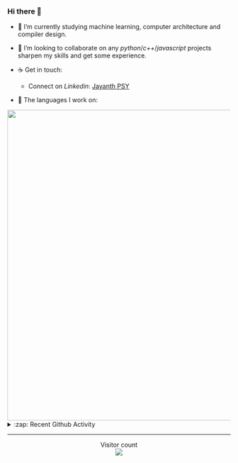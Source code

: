 ### Hi there 👋

- 🌱 I’m currently studying machine learning, computer architecture and compiler design.

- 👯 I’m looking to collaborate on any *python*/*c++*/*javascript* projects sharpen my skills and get some experience.

- ☕ Get in touch:
  +  Connect on *Linkedin*: [Jayanth PSY](https://www.linkedin.com/in/jayanth-p-b3924812a/)

<!--- ⚡ Fun fact: *Python* is older than *C++* and *Java*. -->

- :memo: The languages I work on: 

<img src="https://wakatime.com/share/@j_tesla/bdf4246a-6e44-4441-87e6-ea13fc96a824.png" width="700"/>

<details>
  <summary>:zap: Recent Github Activity</summary>
  
<!--START_SECTION:activity-->
1. 🎉 Merged PR [#40](https://github.com/j-tesla/blog-list/pull/40) in [j-tesla/blog-list](https://github.com/j-tesla/blog-list)
2. ❗️ Opened issue [#5](https://github.com/j-tesla/all-blogs/issues/5) in [j-tesla/all-blogs](https://github.com/j-tesla/all-blogs)
3. 🎉 Merged PR [#44](https://github.com/j-tesla/blog-list-frontend/pull/44) in [j-tesla/blog-list-frontend](https://github.com/j-tesla/blog-list-frontend)
4. 🗣 Commented on [#2](https://github.com/Praneeth-rdy/CV-Buddy/issues/2) in [Praneeth-rdy/CV-Buddy](https://github.com/Praneeth-rdy/CV-Buddy)
5. ❗️ Opened issue [#4](https://github.com/j-tesla/all-blogs/issues/4) in [j-tesla/all-blogs](https://github.com/j-tesla/all-blogs)
<!--END_SECTION:activity-->

</details>

-----

<p align="center"> 
  Visitor count<br>
  <img src="https://profile-counter.glitch.me/j-tesla/count.svg" />
</p>












<!--
**j-tesla/j-tesla** is a ✨ _special_ ✨ repository because its `README.md` (this file) appears on your GitHub profile.

Here are some ideas to get you started:

- 🔭 I’m currently working on ...
- 🌱 I’m currently learning ...
- 👯 I’m looking to collaborate on ...
- 🤔 I’m looking for help with ...
- 💬 Ask me about ...
- 📫 How to reach me: ...
- 😄 Pronouns: ...
- ⚡ Fun fact: ...
-->

